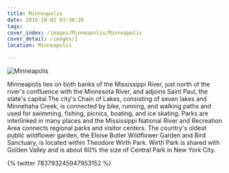 ```yaml
---
title: Minneapolis
date: 2016-10-02 03:30:26
tags:
cover_index: /images/Minneapolis/Minneapolis
cover_detail: /images/1
location: Minneapolis

---
```


![Minneapolis](/images/Minneapolis/Minneapolis4.jpeg)

Minneapolis lies on both banks of the Mississippi River, just north of the river's confluence with the Minnesota River, and adjoins Saint Paul, the state's capital.The city's Chain of Lakes, consisting of seven lakes and Minnehaha Creek, is connected by bike, running, and walking paths and used for swimming, fishing, picnics, boating, and ice skating. Parks are interlinked in many places and the Mississippi National River and Recreation Area connects regional parks and visitor centers. The country's oldest public wildflower garden, the Eloise Butler Wildflower Garden and Bird Sanctuary, is located within Theodore Wirth Park. Wirth Park is shared with Golden Valley and is about 60% the size of Central Park in New York City.

{% twitter 783793245947953152  %}
